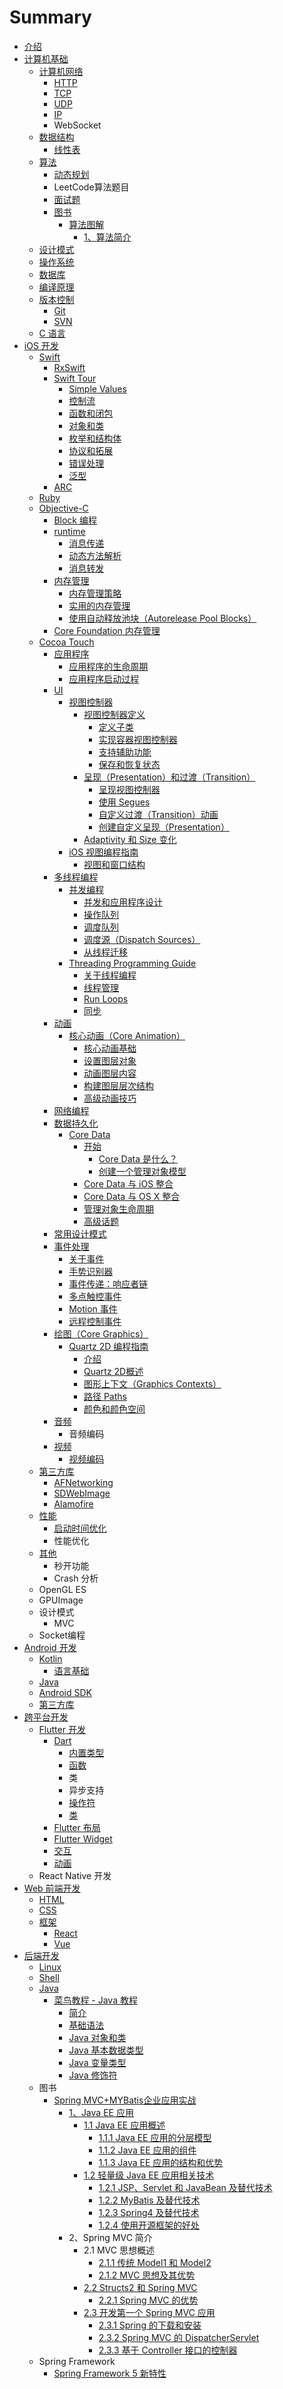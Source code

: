 # Summary

* [介绍](README.md)
* [计算机基础](chapter1.md)
  * [计算机网络](chapter1/ji-suan-ji-wang-luo.md)
    * [HTTP](chapter1/ji-suan-ji-wang-luo/http.md)
    * [TCP](chapter1/ji-suan-ji-wang-luo/tcp.md)
    * [UDP](chapter1/ji-suan-ji-wang-luo/udp.md)
    * [IP](chapter1/ji-suan-ji-wang-luo/ip.md)
    * WebSocket
  * [数据结构](chapter1/shu-ju-jie-gou-yu-suan-fa.md)
    * [线性表](chapter1/shu-ju-jie-gou-yu-suan-fa/xian-xing-biao.md)
  * [算法](chapter1/chang-yong-suan-fa.md)
    * [动态规划](chapter1/chang-yong-suan-fa/dong-tai-gui-hua.md)
    * LeetCode算法题目
    * [面试题](chapter1/chang-yong-suan-fa/mian-shi-ti.md)
    * [图书](chapter1/chang-yong-suan-fa/book.md)
      * [算法图解](chapter1/chang-yong-suan-fa/book/suan-fa-tu-jie.md)
        * [1、算法简介](chapter1/chang-yong-suan-fa/book/suan-fa-tu-jie/suan-fa-jian-jie.md)
  * [设计模式](chapter1/she-ji-mo-shi.md)
  * [操作系统](chapter1/ti-xi-jie-gou-yu-cao-zuo-xi-tong.md)
  * [数据库](chapter1/shu-ju-ku.md)
  * [编译原理](chapter1/bian-yi-yuan-li.md)
  * [版本控制](chapter1/ban-ben-kong-zhi.md)
    * [Git](chapter1/ban-ben-kong-zhi/git.md)
    * [SVN](chapter1/ban-ben-kong-zhi/svn.md)
  * [C 语言](chapter1/c-yu-yan.md)
* [iOS 开发](ios-kai-fa.md)
  * [Swift](ios-kai-fa/swift.md)
    * [RxSwift](ios-kai-fa/swift/rxswift.md)
    * [Swift Tour](ios-kai-fa/swift/a-swift-tour.md)
      * [Simple Values](ios-kai-fa/swift/a-swift-tour/simple-values.md)
      * [控制流](ios-kai-fa/swift/a-swift-tour/kong-zhi-liu.md)
      * [函数和闭包](ios-kai-fa/swift/a-swift-tour/han-shu-he-bi-bao.md)
      * [对象和类](ios-kai-fa/swift/a-swift-tour/dui-xiang-he-lei.md)
      * [枚举和结构体](ios-kai-fa/swift/a-swift-tour/mei-ju-he-jie-gou-ti.md)
      * [协议和拓展](ios-kai-fa/swift/a-swift-tour/xie-yi-he-tuo-zhan.md)
      * [错误处理](ios-kai-fa/swift/a-swift-tour/cuo-wu-chu-li.md)
      * [泛型](ios-kai-fa/swift/a-swift-tour/fan-xing.md)
    * [ARC](ios-kai-fa/swift/arc.md)
  * [Ruby](ios-kai-fa/ruby.md)
  * [Objective-C](ios-kai-fa/objective-c.md)
    * [Block 编程](ios-kai-fa/objective-c/block-bian-cheng.md)
    * [runtime](ios-kai-fa/objective-c/runtime.md)
      * [消息传递](ios-kai-fa/objective-c/runtime/xiao-xi-chuan-di.md)
      * [动态方法解析](ios-kai-fa/objective-c/runtime/dong-tai-fang-fa-jie-xi.md)
      * [消息转发](ios-kai-fa/objective-c/runtime/xiao-xi-zhuan-fa.md)
    * [内存管理](ios-kai-fa/objective-c/nei-cun-guan-li.md)
      * [内存管理策略](ios-kai-fa/objective-c/nei-cun-guan-li/nei-cun-guan-li-ce-lve.md)
      * [实用的内存管理](ios-kai-fa/objective-c/nei-cun-guan-li/shi-yong-de-nei-cun-guan-li.md)
      * [使用自动释放池块（Autorelease Pool Blocks）](ios-kai-fa/objective-c/nei-cun-guan-li/shi-yong-zi-dong-shi-fang-chi-kuai-ff08-autorelease-pool-blocks.md)
    * [Core Foundation 内存管理](ios-kai-fa/objective-c/core-foundation-nei-cun-guan-li.md)
  * [Cocoa Touch](ios-kai-fa/cocoa-touch.md)
    * [应用程序](ios-kai-fa/cocoa-touch/ying-yong-cheng-xu.md)
      * [应用程序的生命周期](ios-kai-fa/cocoa-touch/ying-yong-cheng-xu/ying-yong-cheng-xu-de-sheng-ming-zhou-qi.md)
      * [应用程序启动过程](ios-kai-fa/cocoa-touch/ying-yong-cheng-xu/ying-yong-cheng-xu-qi-dong-guo-cheng.md)
    * [UI](ios-kai-fa/cocoa-touch/ui.md)
      * [视图控制器](ios-kai-fa/cocoa-touch/ui/shi-tu-kong-zhi-qi.md)
        * [视图控制器定义](ios-kai-fa/cocoa-touch/ui/shi-tu-kong-zhi-qi/shi-tu-kong-zhi-qi-ding-yi.md)
          * [定义子类](ios-kai-fa/cocoa-touch/ui/shi-tu-kong-zhi-qi/shi-tu-kong-zhi-qi-ding-yi/ding-yi-zi-lei.md)
          * [实现容器视图控制器](ios-kai-fa/cocoa-touch/ui/shi-tu-kong-zhi-qi/shi-tu-kong-zhi-qi-ding-yi/shi-xian-rong-qi-shi-tu-kong-zhi-qi.md)
          * [支持辅助功能](ios-kai-fa/cocoa-touch/ui/shi-tu-kong-zhi-qi/shi-tu-kong-zhi-qi-ding-yi/zhi-chi-fu-zhu-gong-neng.md)
          * [保存和恢复状态](ios-kai-fa/cocoa-touch/ui/shi-tu-kong-zhi-qi/shi-tu-kong-zhi-qi-ding-yi/bao-cun-he-hui-fu-zhuang-tai.md)
        * [呈现（Presentation）和过渡（Transition）](ios-kai-fa/cocoa-touch/ui/shi-tu-kong-zhi-qi/cheng-xian-ff08-presentation-ff09-he-guo-du-ff08-transition.md)
          * [呈现视图控制器](ios-kai-fa/cocoa-touch/ui/shi-tu-kong-zhi-qi/cheng-xian-ff08-presentation-ff09-he-guo-du-ff08-transition/cheng-xian-shi-tu-kong-zhi-qi.md)
          * [使用 Segues](ios-kai-fa/cocoa-touch/ui/shi-tu-kong-zhi-qi/cheng-xian-ff08-presentation-ff09-he-guo-du-ff08-transition/shi-yong-segues.md)
          * [自定义过渡（Transition）动画](ios-kai-fa/cocoa-touch/ui/shi-tu-kong-zhi-qi/cheng-xian-ff08-presentation-ff09-he-guo-du-ff08-transition/zi-ding-yi-guo-du-ff08-transition-ff09-dong-hua.md)
          * [创建自定义呈现（Presentation）](ios-kai-fa/cocoa-touch/ui/shi-tu-kong-zhi-qi/cheng-xian-ff08-presentation-ff09-he-guo-du-ff08-transition/chuang-jian-zi-ding-yi-cheng-xian-ff08-presentation.md)
        * [Adaptivity 和 Size 变化](ios-kai-fa/cocoa-touch/ui/shi-tu-kong-zhi-qi/adaptivity-he-size-bian-hua.md)
      * [iOS 视图编程指南](ios-kai-fa/cocoa-touch/ui/ios-shi-tu-bian-cheng-zhi-nan.md)
        * [视图和窗口结构](ios-kai-fa/cocoa-touch/ui/ios-shi-tu-bian-cheng-zhi-nan/shi-tu-he-chuang-kou-jie-gou.md)
    * [多线程编程](ios-kai-fa/cocoa-touch/duo-xian-cheng-bian-cheng.md)
      * [并发编程](ios-kai-fa/cocoa-touch/duo-xian-cheng-bian-cheng/bing-fa-bian-cheng.md)
        * [并发和应用程序设计](ios-kai-fa/cocoa-touch/duo-xian-cheng-bian-cheng/bing-fa-bian-cheng/bing-fa-he-ying-yong-cheng-xu-she-ji.md)
        * [操作队列](ios-kai-fa/cocoa-touch/duo-xian-cheng-bian-cheng/bing-fa-bian-cheng/cao-zuo-dui-lie.md)
        * [调度队列](ios-kai-fa/cocoa-touch/duo-xian-cheng-bian-cheng/bing-fa-bian-cheng/diao-du-dui-lie.md)
        * [调度源（Dispatch Sources）](ios-kai-fa/cocoa-touch/duo-xian-cheng-bian-cheng/bing-fa-bian-cheng/diao-du-yuan-ff08-dispatch-sources.md)
        * [从线程迁移](ios-kai-fa/cocoa-touch/duo-xian-cheng-bian-cheng/bing-fa-bian-cheng/cong-xian-cheng-qian-yi.md)
      * [Threading Programming Guide](ios-kai-fa/cocoa-touch/duo-xian-cheng-bian-cheng/threading-programming-guide.md)
        * [关于线程编程](ios-kai-fa/cocoa-touch/duo-xian-cheng-bian-cheng/threading-programming-guide/guan-yu-xian-cheng-bian-cheng.md)
        * [线程管理](ios-kai-fa/cocoa-touch/duo-xian-cheng-bian-cheng/threading-programming-guide/xian-cheng-guan-li.md)
        * [Run Loops](ios-kai-fa/cocoa-touch/duo-xian-cheng-bian-cheng/threading-programming-guide/run-loops.md)
        * [同步](ios-kai-fa/cocoa-touch/duo-xian-cheng-bian-cheng/threading-programming-guide/tong-bu.md)
    * [动画](ios-kai-fa/cocoa-touch/dong-hua.md)
      * [核心动画（Core Animation）](ios-kai-fa/cocoa-touch/dong-hua/core-animation.md)
        * [核心动画基础](ios-kai-fa/cocoa-touch/dong-hua/core-animation/he-xin-dong-hua-ji-chu.md)
        * [设置图层对象](ios-kai-fa/cocoa-touch/dong-hua/core-animation/she-zhi-tu-ceng-dui-xiang.md)
        * [动画图层内容](ios-kai-fa/cocoa-touch/dong-hua/core-animation/dong-hua-tu-ceng-nei-rong.md)
        * [构建图层层次结构](ios-kai-fa/cocoa-touch/dong-hua/core-animation/gou-jian-tu-ceng-ceng-ci-jie-gou.md)
        * [高级动画技巧](ios-kai-fa/cocoa-touch/dong-hua/core-animation/gao-ji-dong-hua-ji-qiao.md)
    * [网络编程](ios-kai-fa/cocoa-touch/wang-luo-bian-cheng.md)
    * [数据持久化](ios-kai-fa/cocoa-touch/shu-ju-chi-jiu-hua.md)
      * [Core Data](ios-kai-fa/cocoa-touch/shu-ju-chi-jiu-hua/core-data.md)
        * [开始](ios-kai-fa/cocoa-touch/shu-ju-chi-jiu-hua/core-data/kai-shi.md)
          * [Core Data 是什么？](ios-kai-fa/cocoa-touch/shu-ju-chi-jiu-hua/core-data/kai-shi/core-data-shi-shi-yao-ff1f.md)
          * [创建一个管理对象模型](ios-kai-fa/cocoa-touch/shu-ju-chi-jiu-hua/core-data/kai-shi/chuang-jian-yi-ge-guan-li-dui-xiang-mo-xing.md)
        * [Core Data 与 iOS 整合](ios-kai-fa/cocoa-touch/shu-ju-chi-jiu-hua/core-data-yu-ios-zheng-he.md)
        * [Core Data 与 OS X 整合](ios-kai-fa/cocoa-touch/shu-ju-chi-jiu-hua/core-data/core-data-yu-os-x-zheng-he.md)
        * [管理对象生命周期](ios-kai-fa/cocoa-touch/shu-ju-chi-jiu-hua/core-data/guan-li-dui-xiang-sheng-ming-zhou-qi.md)
        * [高级话题](ios-kai-fa/cocoa-touch/shu-ju-chi-jiu-hua/core-data/gao-ji-hua-ti.md)
    * [常用设计模式](ios-kai-fa/cocoa-touch/chang-yong-she-ji-mo-shi.md)
    * [事件处理](ios-kai-fa/cocoa-touch/shi-jian-xiang-ying.md)
      * [关于事件](ios-kai-fa/cocoa-touch/shi-jian-xiang-ying/guan-yu-shi-jian.md)
      * [手势识别器](ios-kai-fa/cocoa-touch/shi-jian-xiang-ying/shou-shi-shi-bie-qi.md)
      * [事件传递：响应者链](ios-kai-fa/cocoa-touch/shi-jian-xiang-ying/shi-jian-chuan-di-ff1a-xiang-ying-zhe-lian.md)
      * [多点触控事件](ios-kai-fa/cocoa-touch/shi-jian-xiang-ying/duo-dian-hong-kong-shi-jian.md)
      * [Motion 事件](ios-kai-fa/cocoa-touch/shi-jian-xiang-ying/motion-shi-jian.md)
      * [远程控制事件](ios-kai-fa/cocoa-touch/shi-jian-xiang-ying/yuan-cheng-kong-zhi-shi-jian.md)
    * [绘图（Core Graphics）](ios-kai-fa/cocoa-touch/hui-tu.md)
      * [Quartz 2D 编程指南](ios-kai-fa/cocoa-touch/hui-tu/quartz-2d-bian-cheng-zhi-nan.md)
        * [介绍](ios-kai-fa/cocoa-touch/hui-tu/quartz-2d-bian-cheng-zhi-nan/jie-shao.md)
        * [Quartz 2D概述](ios-kai-fa/cocoa-touch/hui-tu/quartz-2d-bian-cheng-zhi-nan/quartz-2dgai-shu.md)
        * [图形上下文（Graphics Contexts）](ios-kai-fa/cocoa-touch/hui-tu/quartz-2d-bian-cheng-zhi-nan/tu-xingshang-xia-wen-ff08-graphics-contexts.md)
        * [路径 Paths](ios-kai-fa/cocoa-touch/hui-tu/quartz-2d-bian-cheng-zhi-nan/lu-jing-paths.md)
        * [颜色和颜色空间](ios-kai-fa/cocoa-touch/hui-tu/quartz-2d-bian-cheng-zhi-nan/yan-se-he-yan-se-kong-jian.md)
    * [音频](ios-kai-fa/cocoa-touch/yin-pin.md)
      * 音频编码
    * [视频](ios-kai-fa/cocoa-touch/shi-pin.md)
      * [视频编码](ios-kai-fa/cocoa-touch/shi-pin/shi-pin-bian-ma.md)
  * [第三方库](ios-kai-fa/di-san-fang-ku.md)
    * [AFNetworking](ios-kai-fa/di-san-fang-ku/afnetworking.md)
    * [SDWebImage](ios-kai-fa/di-san-fang-ku/sdwebimage.md)
    * [Alamofire](ios-kai-fa/di-san-fang-ku/alamofire.md)
  * [性能](ios-kai-fa/xing-neng.md)
    * [启动时间优化](ios-kai-fa/xing-neng/qi-dong-shi-jian-you-hua.md)
    * 性能优化
  * [其他](ios-kai-fa/qi-ta.md)
    * 秒开功能
    * Crash 分析
  * OpenGL ES
  * GPUImage
  * 设计模式
    * MVC
  * Socket编程
* [Android 开发](android-kai-fa.md)
  * [Kotlin](android-kai-fa/kotlin.md)
    * [语言基础](android-kai-fa/kotlin/yu-fa-ji-chu.md)
  * [Java](android-kai-fa/java.md)
  * [Android SDK](android-kai-fa/android-sdk.md)
  * [第三方库](android-kai-fa/di-san-fang-ku.md)
* [跨平台开发](kua-ping-tai-kai-fa.md)
  * [Flutter 开发](kua-ping-tai-kai-fa/flutter-kai-fa.md)
    * [Dart](kua-ping-tai-kai-fa/flutter-kai-fa/dart.md)
      * [内置类型](kua-ping-tai-kai-fa/flutter-kai-fa/dart/nei-zhi-lei-xing.md)
      * [函数](kua-ping-tai-kai-fa/flutter-kai-fa/dart/han-shu.md)
      * 类
      * 异步支持
      * [操作符](kua-ping-tai-kai-fa/flutter-kai-fa/dart/cao-zuo-fu.md)
      * [类](kua-ping-tai-kai-fa/flutter-kai-fa/dart/lei.md)
    * [Flutter 布局](kua-ping-tai-kai-fa/flutter-kai-fa/flutter-bu-ju.md)
    * [Flutter Widget](kua-ping-tai-kai-fa/flutter-kai-fa/flutter-widget.md)
    * [交互](kua-ping-tai-kai-fa/flutter-kai-fa/jiao-hu.md)
    * [动画](kua-ping-tai-kai-fa/flutter-kai-fa/dong-hua.md)
  * React Native 开发
* [Web 前端开发](qian-duan-kai-fa.md)
  * [HTML](qian-duan-kai-fa/html.md)
  * [CSS](qian-duan-kai-fa/css.md)
  * [框架](qian-duan-kai-fa/kuang-jia.md)
    * [React](qian-duan-kai-fa/kuang-jia/react.md)
    * [Vue](qian-duan-kai-fa/kuang-jia/vue.md)
* [后端开发](hou-duan-kai-fa.md)
  * [Linux](hou-duan-kai-fa/linux.md)
  * [Shell](hou-duan-kai-fa/shell.md)
  * [Java](hou-duan-kai-fa/java.md)
    * [菜鸟教程 - Java 教程](hou-duan-kai-fa/java/cai-niao-jiao-cheng-java-jiao-cheng.md)
      * [简介](hou-duan-kai-fa/java/cai-niao-jiao-cheng-java-jiao-cheng/jian-jie.md)
      * [基础语法](hou-duan-kai-fa/java/cai-niao-jiao-cheng-java-jiao-cheng/ji-chu-yu-fa.md)
      * [Java 对象和类](hou-duan-kai-fa/java/cai-niao-jiao-cheng-java-jiao-cheng/java-dui-xiang-he-lei.md)
      * [Java 基本数据类型](hou-duan-kai-fa/java/cai-niao-jiao-cheng-java-jiao-cheng/java-dui-xiang-he-lei/java-ji-ben-shu-ju-lei-xing.md)
      * [Java 变量类型](hou-duan-kai-fa/java/cai-niao-jiao-cheng-java-jiao-cheng/java-bian-liang-lei-xing.md)
      * [Java 修饰符](hou-duan-kai-fa/java/cai-niao-jiao-cheng-java-jiao-cheng/java-xiu-shi-fu.md)
  * 图书
    * [Spring MVC+MYBatis企业应用实战](hou-duan-kai-fa/spring-mvc+mybatisqi-ye-ying-yong-shi-zhan.md)
      * [1、Java EE 应用](hou-duan-kai-fa/spring-mvc+mybatisqi-ye-ying-yong-shi-zhan/java-ee-ying-yong.md)
        * [1.1 Java EE 应用概述](hou-duan-kai-fa/spring-mvc+mybatisqi-ye-ying-yong-shi-zhan/java-ee-ying-yong/11-java-ee-ying-yong-gai-shu.md)
          * [1.1.1 Java EE 应用的分层模型](hou-duan-kai-fa/spring-mvc+mybatisqi-ye-ying-yong-shi-zhan/java-ee-ying-yong/11-java-ee-ying-yong-gai-shu/111-java-ee-ying-yong-de-fen-ceng-mo-xing.md)
          * [1.1.2 Java EE 应用的组件](hou-duan-kai-fa/spring-mvc+mybatisqi-ye-ying-yong-shi-zhan/java-ee-ying-yong/11-java-ee-ying-yong-gai-shu/112-java-ee-ying-yong-de-zu-jian.md)
          * [1.1.3 Java EE 应用的结构和优势](hou-duan-kai-fa/spring-mvc+mybatisqi-ye-ying-yong-shi-zhan/java-ee-ying-yong/11-java-ee-ying-yong-gai-shu/113-java-ee-ying-yong-de-jie-gou-he-you-shi.md)
        * [1.2 轻量级 Java EE 应用相关技术](hou-duan-kai-fa/spring-mvc+mybatisqi-ye-ying-yong-shi-zhan/java-ee-ying-yong/12-qing-liang-ji-java-ee-ying-yong-xiang-guan-ji-zhu.md)
          * [1.2.1 JSP、Servlet 和 JavaBean 及替代技术](hou-duan-kai-fa/spring-mvc+mybatisqi-ye-ying-yong-shi-zhan/java-ee-ying-yong/12-qing-liang-ji-java-ee-ying-yong-xiang-guan-ji-zhu/121-jspservlet-he-javabean-ji-ti-dai-ji-zhu.md)
          * [1.2.2 MyBatis 及替代技术](hou-duan-kai-fa/spring-mvc+mybatisqi-ye-ying-yong-shi-zhan/java-ee-ying-yong/12-qing-liang-ji-java-ee-ying-yong-xiang-guan-ji-zhu/122-mybatis-ji-ti-dai-ji-zhu.md)
          * [1.2.3 Spring4 及替代技术](hou-duan-kai-fa/spring-mvc+mybatisqi-ye-ying-yong-shi-zhan/java-ee-ying-yong/12-qing-liang-ji-java-ee-ying-yong-xiang-guan-ji-zhu/123-spring4-ji-ti-dai-ji-zhu.md)
          * [1.2.4 使用开源框架的好处](hou-duan-kai-fa/spring-mvc+mybatisqi-ye-ying-yong-shi-zhan/java-ee-ying-yong/12-qing-liang-ji-java-ee-ying-yong-xiang-guan-ji-zhu/124-shi-yong-kai-yuan-kuang-jia-de-hao-chu.md)
      * 2、Spring MVC 简介
        * 2.1 MVC 思想概述
          * [2.1.1 传统 Model1 和 Model2](hou-duan-kai-fa/spring-mvc+mybatisqi-ye-ying-yong-shi-zhan/211-chuan-tong-model1-he-model2.md)
          * [2.1.2 MVC 思想及其优势](hou-duan-kai-fa/spring-mvc+mybatisqi-ye-ying-yong-shi-zhan/212-mvc-si-xiang-ji-qi-you-shi.md)
        * [2.2 Structs2 和 Spring MVC](hou-duan-kai-fa/spring-mvc+mybatisqi-ye-ying-yong-shi-zhan/22-structs2-he-spring-mvc.md)
          * [2.2.1 Spring MVC 的优势](hou-duan-kai-fa/spring-mvc+mybatisqi-ye-ying-yong-shi-zhan/22-structs2-he-spring-mvc/221-spring-mvc-de-you-shi.md)
        * [2.3 开发第一个 Spring MVC 应用](hou-duan-kai-fa/spring-mvc+mybatisqi-ye-ying-yong-shi-zhan/23-kai-fa-di-yi-ge-spring-mvc-ying-yong.md)
          * [2.3.1 Spring 的下载和安装](hou-duan-kai-fa/spring-mvc+mybatisqi-ye-ying-yong-shi-zhan/23-kai-fa-di-yi-ge-spring-mvc-ying-yong/231-spring-de-xia-zai-he-an-zhuang.md)
          * [2.3.2 Spring MVC 的 DispatcherServlet](hou-duan-kai-fa/spring-mvc+mybatisqi-ye-ying-yong-shi-zhan/23-kai-fa-di-yi-ge-spring-mvc-ying-yong/232.md)
          * [2.3.3 基于 Controller 接口的控制器](hou-duan-kai-fa/spring-mvc+mybatisqi-ye-ying-yong-shi-zhan/23-kai-fa-di-yi-ge-spring-mvc-ying-yong/233-ji-yu-controller-jie-kou-de-kong-zhi-qi.md)
  * Spring Framework
    * [Spring Framework 5 新特性](hou-duan-kai-fa/spring-framework-5.md)

